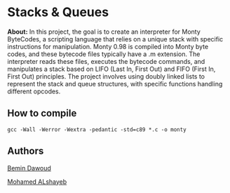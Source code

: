 # Stacks & Queues

**About:** In this project, the goal is to create an interpreter for Monty ByteCodes, a scripting language that relies on a unique stack with specific instructions for manipulation. Monty 0.98 is compiled into Monty byte codes, and these bytecode files typically have a .m extension. The interpreter reads these files, executes the bytecode commands, and manipulates a stack based on LIFO (Last In, First Out) and FIFO (First In, First Out) principles. The project involves using doubly linked lists to represent the stack and queue structures, with specific functions handling different opcodes.

## How to compile

```
gcc -Wall -Werror -Wextra -pedantic -std=c89 *.c -o monty

```

## Authors

[Bemin Dawoud](https://github.com/BeminDawoud)

[Mohamed ALshayeb](https://github.com/Mohamed-eg)
